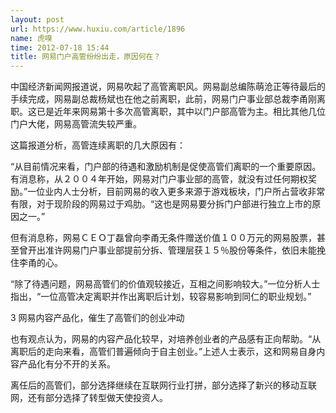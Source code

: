 ```yaml
---
layout: post
url: https://www.huxiu.com/article/1896
name: 虎嗅
time: 2012-07-18 15:44
title: 网易门户高管纷纷出走，原因何在？
---
```

中国经济新闻网报道说，网易吹起了高管离职风。网易副总编陈萌沧正等待最后的手续完成，网易副总裁杨斌也在他之前离职，此前，网易门户事业部总裁李甬刚离职。这已是近年来网易第十多次高管离职，其中以门户部高管为主。相比其他几位门户大佬，网易高管流失较严重。

这篇报道分析，高管连续离职的几大原因有：

“从目前情况来看，门户部的待遇和激励机制是促使高管们离职的一个重要原因。有消息称，从２００４年开始，网易对门户事业部的高管，就没有过任何期权奖励。”一位业内人士分析，目前网易的收入更多来源于游戏板块，门户所占营收非常有限，对于现阶段的网易过于鸡肋。“这也是网易要分拆门户部进行独立上市的原因之一。”

但有消息称，网易ＣＥＯ丁磊曾向李甬无条件赠送价值１００万元的网易股票，甚至曾开出准许网易门户事业部提前分拆、管理层获１５％股份等条件，依旧未能挽住李甬的心。

“除了待遇问题，网易高管们的价值观较接近，互相之间影响较大。”一位分析人士指出，“一位高管决定离职并作出离职后计划，较容易影响到同仁的职业规划。”

3 网易内容产品化，催生了高管们的创业冲动

也有观点认为，网易的内容产品化较早，对培养创业者的产品感有正向帮助。“从离职后的走向来看，高管们普遍倾向于自主创业。”上述人士表示，这和网易自身内容产品化有分不开的关系。

离任后的高管们，部分选择继续在互联网行业打拼，部分选择了新兴的移动互联网，还有部分选择了转型做天使投资人。

